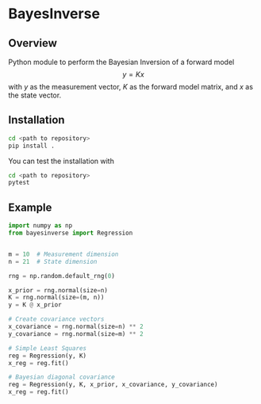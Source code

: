 # BayesInverse

## Overview

Python module to perform the Bayesian Inversion of a forward model
$$y = Kx$$
with $y$ as the measurement vector, $K$ as the forward model matrix, and $x$ as the state vector.

## Installation
```bash
cd <path to repository>
pip install .
```
You can test the installation with
```bash
cd <path to repository>
pytest
```
## Example

```python
import numpy as np
from bayesinverse import Regression


m = 10  # Measurement dimension
n = 21  # State dimension

rng = np.random.default_rng(0)

x_prior = rng.normal(size=n)
K = rng.normal(size=(m, n))
y = K @ x_prior

# Create covariance vectors
x_covariance = rng.normal(size=n) ** 2
y_covariance = rng.normal(size=m) ** 2

# Simple Least Squares
reg = Regression(y, K)
x_reg = reg.fit()

# Bayesian diagonal covariance
reg = Regression(y, K, x_prior, x_covariance, y_covariance)
x_reg = reg.fit()
```

